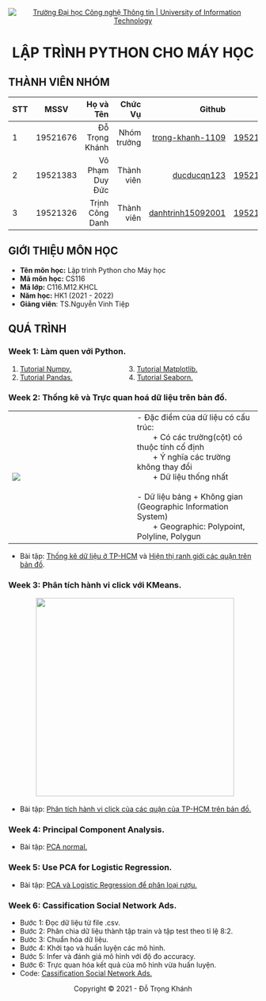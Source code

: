 <!-- Banner -->
<p align="center">
  <a href="https://www.uit.edu.vn/" title="Trường Đại học Công nghệ Thông tin" style="border: none;">
    <img src="https://i.imgur.com/WmMnSRt.png" alt="Trường Đại học Công nghệ Thông tin | University of Information Technology">
  </a>
</p>

<h1 align="center"><b>LẬP TRÌNH PYTHON CHO MÁY HỌC</b></h>

## THÀNH VIÊN NHÓM
| STT    | MSSV          | Họ và Tên              |Chức Vụ    | Github                                                  | Email                   |
| ------ |:-------------:| ----------------------:|----------:|--------------------------------------------------------:|-------------------------:
| 1      | 19521676      | Đỗ Trọng Khánh         |Nhóm trưởng|[trong-khanh-1109](https://github.com/trong-khanh-1109)  |19521676@gm.uit.edu.vn   |
| 2      | 19521383      | Võ Phạm Duy Đức        |Thành viên |[ducducqn123](https://github.com/ducducqn123)            |19521383@gm.uit.edu.vn   |
| 3      | 19521326      | Trịnh Công Danh        |Thành viên |[danhtrinh15092001](https://github.com/danhtrinh15092001)|19521326@gm.uit.edu.vn   |

## GIỚI THIỆU MÔN HỌC
* **Tên môn học:** Lập trình Python cho Máy học
* **Mã môn học:** CS116
* **Mã lớp:** C116.M12.KHCL
* **Năm học:** HK1 (2021 - 2022)
* **Giảng viên**: TS.Nguyễn Vinh Tiệp

## QUÁ TRÌNH
### Week 1: Làm quen với Python.
   1. [Tutorial Numpy.](Week_1/Tutorial_Numpy.ipynb) &emsp;&emsp;&emsp;&emsp;&emsp;&emsp;&emsp;&emsp;3. [Tutorial Matplotlib.](Week_1/Tutorial_Matplotlib.ipynb)
   2. [Tutorial Pandas.](Week_1/Tutorial_Pandas.ipynb) &emsp;&emsp;&emsp;&emsp;&emsp;&emsp;&emsp;&nbsp;&nbsp;&nbsp;4. [Tutorial Seaborn.](Week_1/Seaborn.ipynb)

### Week 2: Thống kê và Trực quan hoá dữ liệu trên bản đồ.
<table>
<tr>
  <td width='50%'>
    <img src='https://github.com/trong-khanh-1109/CS116.M12.KHCL/blob/ddb5fa11853bca660bb5c2b299f40a5e3a4109ae/Image/Week_2.png'></img>
  </td>
  <td>
    - Đặc điểm của dữ liệu có cấu trúc:</br>
    &emsp;&emsp;+ Có các trường(cột) có thuộc tính cố định</br>
    &emsp;&emsp;+ Ý nghĩa các trường không thay đổi</br>
    &emsp;&emsp;+ Dữ liệu thống nhất</br></br>
    - Dữ liệu bảng + Không gian (Geographic Information System)</br>
    &emsp;&emsp;+ Geographic: Polypoint, Polyline, Polygun</br>
  </td>
</tr>
  <table>
  
  - Bài tập: [Thống kê dữ liệu ở TP-HCM](Week_2/Thống_kê_dân_số_TPHCM.ipynb) và [Hiện thị ranh giới các quận trên bản đồ](Week_2/Hiển_thị_ranh_giới_quận_trên_bản_đồ.ipynb).
  
### Week 3: Phân tích hành vi click với KMeans.
  &emsp;&emsp;&emsp;&emsp;<img height=400 src='https://github.com/trong-khanh-1109/CS116.M12.KHCL/blob/86b5b5443b473b67e8f0eb98ec18d037b949e7ba/Image/week3.png'></img>
  
  - Bài tập: [Phân tích hành vi click của các quận của TP-HCM trên bản đồ.](https://github.com/trong-khanh-1109/CS116.M12.KHCL/blob/d3c6b14510918129373e294550cc6c9eb1d850c2/Week_3/Pha%CC%82n_ti%CC%81ch_ha%CC%80nh_vi_click_vo%CC%9B%CC%81i_KMeans.ipynb)

### Week 4: Principal Component Analysis.
- Bài tập: [PCA normal.](https://github.com/trong-khanh-1109/CS116.M12.KHCL/blob/929302dfdf9b663c53215b91cf3e46f7170727fe/Week_4/PCA_homework_normal.ipynb)

### Week 5: Use PCA for Logistic Regression.
- Bài tập: [PCA và Logistic Regression để phân loại rượu.](https://github.com/trong-khanh-1109/CS116.M12.KHCL/blob/2d4a945a324db20ed84f964ef98c2abad7424976/Week_5/PCA_for_classification.ipynb)

### Week 6: Cassification Social Network Ads.
- Bước 1: Đọc dữ liệu từ file .csv.
- Bước 2: Phân chia dữ liệu thành tập train và tập test theo tỉ lệ 8:2.
- Bước 3: Chuẩn hóa dữ liệu.
- Bước 4: Khởi tạo và huấn luyện các mô hình.
- Bước 5: Infer và đánh giá mô hình với độ đo accuracy.
- Bước 6: Trực quan hóa kết quả của mô hình vừa huấn luyện.
- Code: [Cassification Social Network Ads.]()

<!-- Footer -->
<p align='center'>Copyright © 2021 - Đỗ Trọng Khánh</p>
